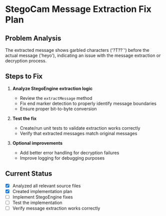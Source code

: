 # StegoCam Message Extraction Fix Plan

## Problem Analysis
The extracted message shows garbled characters ('?T??`') before the actual message ('heyo'), indicating an issue with the message extraction or decryption process.

## Steps to Fix

1. **Analyze StegoEngine extraction logic**
   - Review the `extractMessage` method
   - Fix end marker detection to properly identify message boundaries
   - Ensure proper bit-to-byte conversion

2. **Test the fix**
   - Create/run unit tests to validate extraction works correctly
   - Verify that extracted messages match original messages

3. **Optional improvements**
   - Add better error handling for decryption failures
   - Improve logging for debugging purposes

## Current Status
- [x] Analyzed all relevant source files
- [x] Created implementation plan
- [ ] Implement StegoEngine fixes
- [ ] Test the implementation
- [ ] Verify message extraction works correctly
